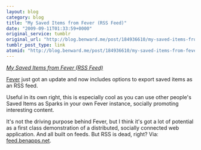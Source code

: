 ```yaml
---
layout: blog
category: blog
title: "My Saved Items from Fever (RSS Feed)"
date: "2009-09-11T01:33:59+0000"
original_service: tumblr
original_url: "http://blog.benward.me/post/184936610/my-saved-items-from-fever-rss-feed"
tumblr_post_type: link
atomid: "http://blog.benward.me/post/184936610/my-saved-items-from-fever-rss-feed"
---
```

*[My Saved Items from Fever (RSS Feed)](http://feed.benapps.net/?rss=saved)*

[Fever](http://feedafever.com) just got an update and now includes options to export saved items as an RSS feed.

Useful in its own right, this is especially cool as you can use other people's Saved Items as Sparks in your own Fever instance, socially promoting interesting content.

It's not the driving purpose behind Fever, but I think it's got a lot of potential as a first class demonstration of a distributed, socially connected web application. And all built on feeds. But RSS is dead, right?
Via: [feed.benapps.net](http://feed.benapps.net/?rss=saved).